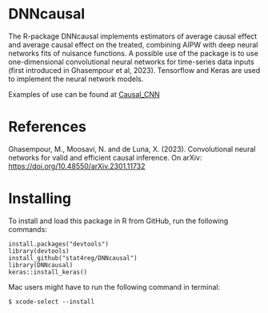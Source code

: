 # DNNcausal 
The R-package DNNcausal implements estimators of average causal effect and average causal effect on the treated,
combining AIPW with deep neural networks fits of nuisance functions.
A possible use of the package is to use one-dimensional convolutional neural networks for time-series data inputs
(first introduced in Ghasempour et al, 2023).
Tensorflow and Keras are used to implement the neural network models.

Examples of use can be found at [Causal_CNN](https://github.com/stat4reg/Causal_CNN)


# References

Ghasempour, M., Moosavi, N. and de Luna, X. (2023). Convolutional neural networks for valid and efficient causal inference. On arXiv: https://doi.org/10.48550/arXiv.2301.11732


# Installing

To install and load this package in R from GitHub, run the following commands:
```
install.packages("devtools")
library(devtools) 
install_github("stat4reg/DNNcausal")
library(DNNcausal)
keras::install_keras()
```

Mac users might have to run the following command in terminal:

```
$ xcode-select --install
```
